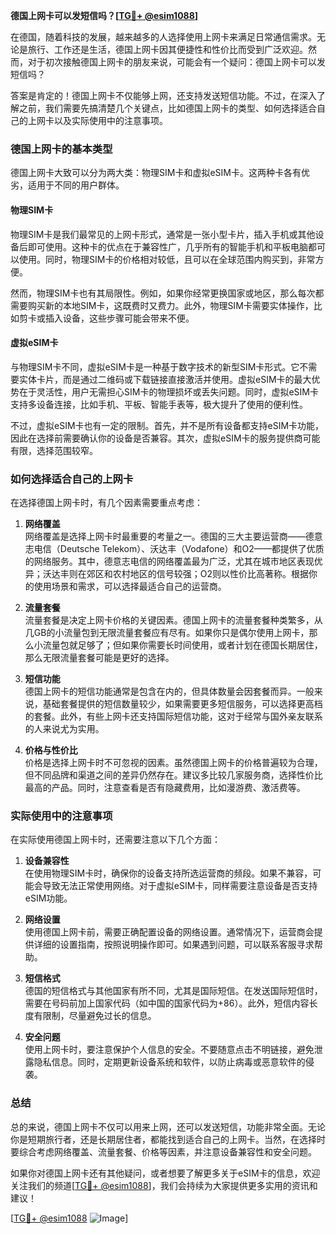**德国上网卡可以发短信吗？[[TG💪+ @esim1088](https://t.me/s/esim1088)]**

在德国，随着科技的发展，越来越多的人选择使用上网卡来满足日常通信需求。无论是旅行、工作还是生活，德国上网卡因其便捷性和性价比而受到广泛欢迎。然而，对于初次接触德国上网卡的朋友来说，可能会有一个疑问：德国上网卡可以发短信吗？

答案是肯定的！德国上网卡不仅能够上网，还支持发送短信功能。不过，在深入了解之前，我们需要先搞清楚几个关键点，比如德国上网卡的类型、如何选择适合自己的上网卡以及实际使用中的注意事项。

### 德国上网卡的基本类型

德国上网卡大致可以分为两大类：物理SIM卡和虚拟eSIM卡。这两种卡各有优劣，适用于不同的用户群体。

#### 物理SIM卡

物理SIM卡是我们最常见的上网卡形式，通常是一张小型卡片，插入手机或其他设备后即可使用。这种卡的优点在于兼容性广，几乎所有的智能手机和平板电脑都可以使用。同时，物理SIM卡的价格相对较低，且可以在全球范围内购买到，非常方便。

然而，物理SIM卡也有其局限性。例如，如果你经常更换国家或地区，那么每次都需要购买新的本地SIM卡，这既费时又费力。此外，物理SIM卡需要实体操作，比如剪卡或插入设备，这些步骤可能会带来不便。

#### 虚拟eSIM卡

与物理SIM卡不同，虚拟eSIM卡是一种基于数字技术的新型SIM卡形式。它不需要实体卡片，而是通过二维码或下载链接直接激活并使用。虚拟eSIM卡的最大优势在于灵活性，用户无需担心SIM卡的物理损坏或丢失问题。同时，虚拟eSIM卡支持多设备连接，比如手机、平板、智能手表等，极大提升了使用的便利性。

不过，虚拟eSIM卡也有一定的限制。首先，并不是所有设备都支持eSIM卡功能，因此在选择前需要确认你的设备是否兼容。其次，虚拟eSIM卡的服务提供商可能有限，选择范围较窄。

### 如何选择适合自己的上网卡

在选择德国上网卡时，有几个因素需要重点考虑：

1. **网络覆盖**  
   网络覆盖是选择上网卡时最重要的考量之一。德国的三大主要运营商——德意志电信（Deutsche Telekom）、沃达丰（Vodafone）和O2——都提供了优质的网络服务。其中，德意志电信的网络覆盖最为广泛，尤其在城市地区表现优异；沃达丰则在郊区和农村地区的信号较强；O2则以性价比高著称。根据你的使用场景和需求，可以选择最适合自己的运营商。

2. **流量套餐**  
   流量套餐是决定上网卡价格的关键因素。德国上网卡的流量套餐种类繁多，从几GB的小流量包到无限流量套餐应有尽有。如果你只是偶尔使用上网卡，那么小流量包就足够了；但如果你需要长时间使用，或者计划在德国长期居住，那么无限流量套餐可能是更好的选择。

3. **短信功能**  
   德国上网卡的短信功能通常是包含在内的，但具体数量会因套餐而异。一般来说，基础套餐提供的短信数量较少，如果需要更多短信服务，可以选择更高档的套餐。此外，有些上网卡还支持国际短信功能，这对于经常与国外亲友联系的人来说尤为实用。

4. **价格与性价比**  
   价格是选择上网卡时不可忽视的因素。虽然德国上网卡的价格普遍较为合理，但不同品牌和渠道之间的差异仍然存在。建议多比较几家服务商，选择性价比最高的产品。同时，注意查看是否有隐藏费用，比如漫游费、激活费等。

### 实际使用中的注意事项

在实际使用德国上网卡时，还需要注意以下几个方面：

1. **设备兼容性**  
   在使用物理SIM卡时，确保你的设备支持所选运营商的频段。如果不兼容，可能会导致无法正常使用网络。对于虚拟eSIM卡，同样需要注意设备是否支持eSIM功能。

2. **网络设置**  
   使用德国上网卡前，需要正确配置设备的网络设置。通常情况下，运营商会提供详细的设置指南，按照说明操作即可。如果遇到问题，可以联系客服寻求帮助。

3. **短信格式**  
   德国的短信格式与其他国家有所不同，尤其是国际短信。在发送国际短信时，需要在号码前加上国家代码（如中国的国家代码为+86）。此外，短信内容长度有限制，尽量避免过长的信息。

4. **安全问题**  
   使用上网卡时，要注意保护个人信息的安全。不要随意点击不明链接，避免泄露隐私信息。同时，定期更新设备系统和软件，以防止病毒或恶意软件的侵袭。

### 总结

总的来说，德国上网卡不仅可以用来上网，还可以发送短信，功能非常全面。无论你是短期旅行者，还是长期居住者，都能找到适合自己的上网卡。当然，在选择时要综合考虑网络覆盖、流量套餐、价格等因素，并注意设备兼容性和安全问题。

如果你对德国上网卡还有其他疑问，或者想要了解更多关于eSIM卡的信息，欢迎关注我们的频道[[TG💪+ @esim1088](https://t.me/s/esim1088)]，我们会持续为大家提供更多实用的资讯和建议！

[[TG💪+ @esim1088](https://t.me/s/esim1088) ![Image](https://i.postimg.cc/4NQfJmqS/Snipaste-2025-05-13-00-14-12.png)]